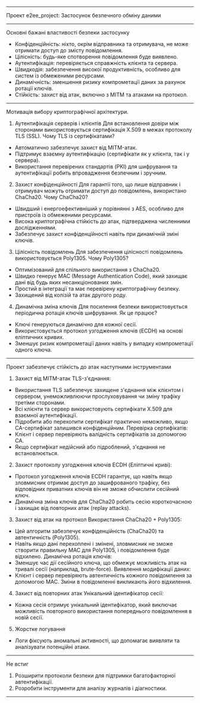 ________________________________________
Проект e2ee_project: Застосунок безпечного обміну даними
________________________________________
Основні бажані властивості безпеки застосунку
-	Конфіденційність: ніхто, окрім відправника та отримувача, не може отримати доступ до змісту повідомлення.
-	Цілісність: будь-яке спотворення повідомлення буде виявлено.
-	Аутентифікація: перевіряється справжність клієнта та сервера.
-	Швидкодія: забезпечення високої продуктивність, особливо для систем із обмеженими ресурсами.
-	Динамічність: зменшення ризику компрометації даних за рахунок ротації ключів.
-	Стійкість: захист від атак, включно з MITM та атаками на протокол.
________________________________________
Мотивація вибору криптографічної архітектури.
1. Аутентифікація серверів і клієнтів
Для встановлення довіри між сторонами використовується сертифікація X.509 в межах протоколу TLS (SSL).
Чому TLS із сертифікатами?
-	Автоматично забезпечує захист від MITM-атак.
-	Підтримує взаємну аутентифікацію (сертифікати як у клієнта, так і у сервера).
-	Використання перевірених стандартів (PKI) для шифрування та аутентифікації робить впровадження безпечним і зручним.
2. Захист конфіденційності
Для гарантії того, що лише відправник і отримувач можуть отримати доступ до повідомлень, використано ChaCha20.
Чому ChaCha20?
-	Швидший і енергоефективніший у порівнянні з AES, особливо для пристроїв із обмеженими ресурсами.
-	Висока криптографічна стійкість до атак, підтверджена численними дослідженнями.
-	Забезпечує захист конфіденційності навіть при динамічній зміні ключів.
3. Цілісність повідомлень
Для забезпечення цілісності повідомлень використовується Poly1305.
Чому Poly1305?
-	Оптимізований для спільного використання з ChaCha20.
-	Швидко генерує MAC (Message Authentication Code), який захищає дані від будь яких несанкціонованих змін.
-	Простий в інтеграції та має перевірену криптографічну безпеку.
-	Захищений від колізій та атак другого роду.
4. Динамічна зміна ключів
Для посилення безпеки використовується періодична ротація ключів шифрування.
Як це працює?
-	Ключі генеруються динамічно для кожної сесії.
-	Використовується протокол узгодження ключів (ECDH) на основі еліптичних кривих.
-	Зменшує ризик компрометації даних навіть у випадку компрометації одного ключа.
________________________________________
Проект забезпечує стійкість до атак наступними інструментами
1. Захист від MITM-атак
TLS-з'єднання:
-	Використання TLS забезпечує захищене з'єднання між клієнтом і сервером, унеможливлюючи прослуховування чи зміну трафіку третіми сторонами.
-	Всі клієнти та сервер використовують сертифікати X.509 для взаємної аутентифікації.
-	Підробити або перехопити сертифікат практично неможливо, якщо CA-сертифікат залишився конфіденційним.
Перевірка сертифікатів:
-	Клієнт і сервер перевіряють валідність сертифікатів за допомогою CA.
-	Якщо сертифікат недійсний або підроблений, з'єднання не встановлюється.
2. Захист протоколу узгодження ключів
ECDH (Еліптичні криві):
-	Протокол узгодження ключів ECDH гарантує, що навіть якщо зловмисник отримає доступ до зашифрованого трафіку, без відповідних приватних ключів він не зможе обчислити сесійний ключ.
-	Динамічна зміна ключів для ChaCha20 робить сесію короткочасною і захищає від повторних атак (replay attacks).
3. Захист від атак на протокол
Використання ChaCha20 + Poly1305:
-	Цей алгоритм забезпечує конфіденційність (ChaCha20) та автентичність (Poly1305).
-	Навіть якщо дані перехоплені і змінені, зловмисник не зможе створити правильну MAC для Poly1305, і повідомлення буде відхилено.
Динамічна ротація ключів:
-	Зменшує час дії сесійного ключа, що обмежує можливість атак на тривалі сесії (наприклад, brute-force).
Виявлення модифікації даних:
-	Клієнт і сервер перевіряють автентичність кожного повідомлення за допомогою MAC. Зміни в повідомленні викликають його відхилення.
4. Захист від повторних атак
Унікальний ідентифікатор сесії:
-	Кожна сесія отримує унікальний ідентифікатор, який виключає можливість повторного використання попереднього повідомлення в новій сесії.
5. Жорстке логування
-	Логи фіксують аномальні активності, що допомагає виявляти та аналізувати потенційні атаки.
________________________________________
Не встиг
1.	Розширити протоколи безпеки для підтримки багатофакторної автентифікації.
2.	Розробити інструменти для аналізу журналів і діагностики.
________________________________________
